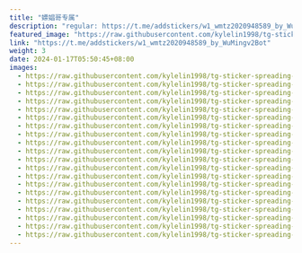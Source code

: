 ```yaml
---
title: "嫖娼哥专属"
description: "regular: https://t.me/addstickers/w1_wmtz2020948589_by_WuMingv2Bot"
featured_image: "https://raw.githubusercontent.com/kylelin1998/tg-sticker-spreading-worldwide-images/main/img/67c30649-1cb7-4ace-8ce9-3cecf8708d7c.jpg"
link: "https://t.me/addstickers/w1_wmtz2020948589_by_WuMingv2Bot"
weight: 3
date: 2024-01-17T05:50:45+08:00
images:
  - https://raw.githubusercontent.com/kylelin1998/tg-sticker-spreading-worldwide-images/main/img/67c30649-1cb7-4ace-8ce9-3cecf8708d7c.jpg
  - https://raw.githubusercontent.com/kylelin1998/tg-sticker-spreading-worldwide-images/main/img/27d6f3d7-11f4-42ea-ac37-b850bbd23ccb.jpg
  - https://raw.githubusercontent.com/kylelin1998/tg-sticker-spreading-worldwide-images/main/img/a68ccb88-a7d9-41ae-b4d3-621ff1a7e36d.jpg
  - https://raw.githubusercontent.com/kylelin1998/tg-sticker-spreading-worldwide-images/main/img/7350e8d8-c144-455d-92ec-e2df3ec561c7.jpg
  - https://raw.githubusercontent.com/kylelin1998/tg-sticker-spreading-worldwide-images/main/img/797fa4c0-abc3-4834-a292-1097ee4b783a.jpg
  - https://raw.githubusercontent.com/kylelin1998/tg-sticker-spreading-worldwide-images/main/img/e3e68b87-c463-4bc9-94bf-822914df4ad4.jpg
  - https://raw.githubusercontent.com/kylelin1998/tg-sticker-spreading-worldwide-images/main/img/dac59a58-7ef8-4dbd-b751-d01198c4d2f0.jpg
  - https://raw.githubusercontent.com/kylelin1998/tg-sticker-spreading-worldwide-images/main/img/bb755cb4-2673-448d-9485-dae26fa07460.jpg
  - https://raw.githubusercontent.com/kylelin1998/tg-sticker-spreading-worldwide-images/main/img/cdc5df57-7f5f-4e9e-9053-e9e0da1d9123.jpg
  - https://raw.githubusercontent.com/kylelin1998/tg-sticker-spreading-worldwide-images/main/img/693e0dce-e185-4fbd-9eb7-025dff761b9d.jpg
  - https://raw.githubusercontent.com/kylelin1998/tg-sticker-spreading-worldwide-images/main/img/f71346d1-06ed-4071-959b-16e679b0f49d.jpg
  - https://raw.githubusercontent.com/kylelin1998/tg-sticker-spreading-worldwide-images/main/img/9be9388c-e0a7-4ad3-ba8c-cbc66539c0b1.jpg
  - https://raw.githubusercontent.com/kylelin1998/tg-sticker-spreading-worldwide-images/main/img/51fd5528-e67d-4bc1-97f4-a92a63ed7320.jpg
  - https://raw.githubusercontent.com/kylelin1998/tg-sticker-spreading-worldwide-images/main/img/868b821a-d0e0-4265-9b62-d9d6f6870704.jpg
  - https://raw.githubusercontent.com/kylelin1998/tg-sticker-spreading-worldwide-images/main/img/ea35abfe-7d4e-49b8-8eec-3d943941dea3.jpg
  - https://raw.githubusercontent.com/kylelin1998/tg-sticker-spreading-worldwide-images/main/img/d238e499-5a39-4477-b7ba-1aeeea5d0bdb.jpg
  - https://raw.githubusercontent.com/kylelin1998/tg-sticker-spreading-worldwide-images/main/img/aec79ef2-f556-48b4-bab3-e9c814ca9590.jpg
  - https://raw.githubusercontent.com/kylelin1998/tg-sticker-spreading-worldwide-images/main/img/f083385a-044e-4605-a297-ba0a294a43c4.jpg
  - https://raw.githubusercontent.com/kylelin1998/tg-sticker-spreading-worldwide-images/main/img/f6f5412b-c353-4f6c-8a90-1894ec80e392.jpg
  - https://raw.githubusercontent.com/kylelin1998/tg-sticker-spreading-worldwide-images/main/img/ad76be6a-0299-42c1-a417-82bf0ce1fcf9.jpg
---
```

